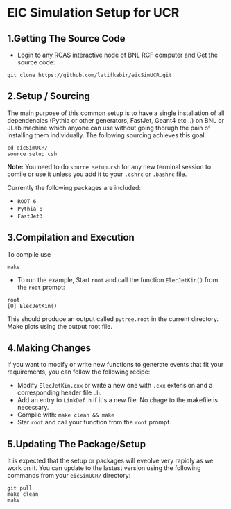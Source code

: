 EIC Simulation Setup for UCR
=============================


1.Getting The Source Code
--------------------------
- Login to any RCAS interactive node of BNL RCF computer and Get the source code: 
```
git clone https://github.com/latifkabir/eicSimUCR.git
```

2.Setup / Sourcing
--------------------

The main purpose of this common setup is to have a single installation of all dependencies (Pythia or other generators, FastJet, Geant4 etc ..) on BNL or JLab machine which anyone can use without going thorugh the pain of installing them individually. The following sourcing achieves this goal. 

```
cd eicSimUCR/
source setup.csh
```
**Note:** You need to do `source setup.csh` for any new terminal session to comile or use it unless you add it to your `.cshrc` or `.bashrc` file.

Currently the following packages are included:

- `ROOT 6`
- `Pythia 8`
- `FastJet3`

3.Compilation and Execution
------------------------
To compile use
```
make
```
- To run the example, Start `root` and call the function `ElecJetKin()` from the `root` prompt:
```
root
[0] ElecJetKin()
```
This should produce an output called `pytree.root` in the current directory. Make plots using the output root file.

4.Making Changes
--------------------
If you want to modify or write new functions to generate events that fit your requirements, you can follow the following recipe:

- Modify `ElecJetKin.cxx` or write a new one with `.cxx` extension and a corresponding header file `.h`.
- Add an entry to `LinkDef.h` if it's a new file. No chage to the makefile is necessary.
- Compile with: `make clean && make`
- Star `root` and call your function from the `root` prompt.


5.Updating The Package/Setup
--------------------------------
It is expected that the setup or packages will eveolve very rapidly as we work on it. You can update to the lastest version using the following commands from your `eicSimUCR/` directory:

```
git pull
make clean
make
```
